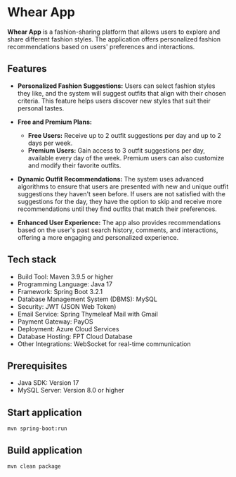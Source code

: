# Whear App

**Whear App** is a fashion-sharing platform that allows users to explore and share different fashion styles. The application offers personalized fashion recommendations based on users' preferences and interactions.

## **Features**

- **Personalized Fashion Suggestions:** Users can select fashion styles they like, and the system will suggest outfits that align with their chosen criteria. This feature helps users discover new styles that suit their personal tastes.

- **Free and Premium Plans:**
    - **Free Users:** Receive up to 2 outfit suggestions per day and up to 2 days per week.
    - **Premium Users:** Gain access to 3 outfit suggestions per day, available every day of the week. Premium users can also customize and modify their favorite outfits.

- **Dynamic Outfit Recommendations:** The system uses advanced algorithms to ensure that users are presented with new and unique outfit suggestions they haven't seen before. If users are not satisfied with the suggestions for the day, they have the option to skip and receive more recommendations until they find outfits that match their preferences.

- **Enhanced User Experience:** The app also provides recommendations based on the user's past search history, comments, and interactions, offering a more engaging and personalized experience.

## Tech stack
* Build Tool: Maven 3.9.5 or higher
* Programming Language: Java 17
* Framework: Spring Boot 3.2.1
* Database Management System (DBMS): MySQL
* Security: JWT (JSON Web Token)
* Email Service: Spring Thymeleaf Mail with Gmail
* Payment Gateway: PayOS
* Deployment: Azure Cloud Services
* Database Hosting: FPT Cloud Database
* Other Integrations: WebSocket for real-time communication

## Prerequisites
* Java SDK: Version 17
* MySQL Server: Version 8.0 or higher

## Start application
`mvn spring-boot:run`

## Build application
`mvn clean package`
